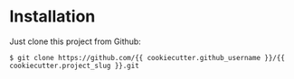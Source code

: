 # Installation

Just clone this project from Github:

    $ git clone https://github.com/{{ cookiecutter.github_username }}/{{ cookiecutter.project_slug }}.git
